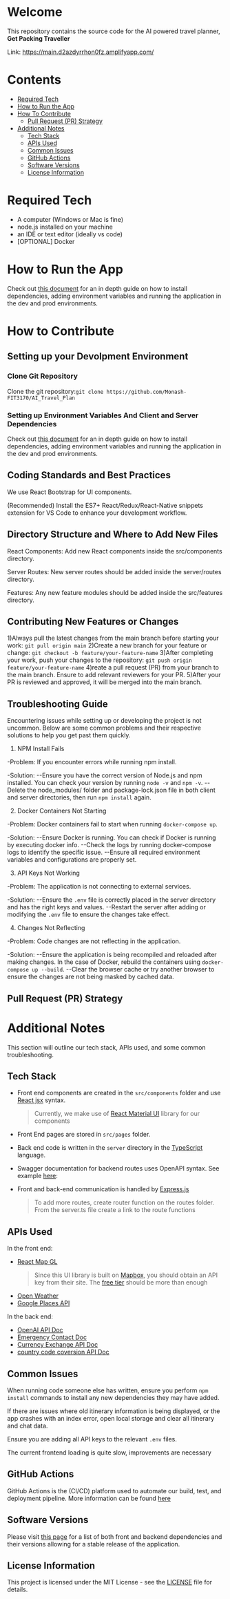 # Welcome
This repository contains the source code for the AI powered travel 
planner, **Get Packing Traveller**

Link: https://main.d2azdyrrhon0fz.amplifyapp.com/
# Contents
- [Required Tech](#required-tech)
- [How to Run the App](#how-to-run-the-app)
- [How To Contribute](#how-to-contribute)
  - [Pull Request (PR) Strategy](#pull-request-pr-strategy)
- [Additional Notes](#additional-notes)
  - [Tech Stack](#tech-stack)
  - [APIs Used](#apis-used)
  - [Common Issues](#common-issues)
  - [GitHub Actions](#github-actions)
  - [Software Versions](#software-versions)
  - [License Information](#license-information)
# Required Tech
- A computer (Windows or Mac is fine)
- node.js installed on your machine
- an IDE or text editor (ideally vs code)
- [OPTIONAL] Docker
# How to Run the App 

Check out [this document](other-readmes/RUNNING_APP.md) for an in depth guide on how to install dependencies, adding environment variables and running the application in the dev and prod environments. 

# How to Contribute
## Setting up your Devolpment Environment
### Clone Git Repository
Clone the git repository:`git clone https://github.com/Monash-FIT3170/AI_Travel_Plan`

### Setting up Environment Variables And Client and Server Dependencies
Check out [this document](other-readmes/RUNNING_APP.md) for an in depth guide on how to install dependencies, adding environment variables and running the application in the dev and prod environments. 

## Coding Standards and Best Practices
We use React Bootstrap for UI components.

(Recommended) Install the ES7+ React/Redux/React-Native snippets extension for VS Code to enhance your development workflow.

## Directory Structure and Where to Add New Files
React Components: Add new React components inside the src/components directory.

Server Routes: New server routes should be added inside the server/routes directory.

Features: Any new feature modules should be added inside the src/features directory.

## Contributing New Features or Changes
1)Always pull the latest changes from the main branch before starting your work: `git pull origin main`
2)Create a new branch for your feature or change: `git checkout -b feature/your-feature-name`
3)After completing your work, push your changes to the repository: `git push origin feature/your-feature-name`
4)reate a pull request (PR) from your branch to the main branch. Ensure to add relevant reviewers for your PR.
5)After your PR is reviewed and approved, it will be merged into the main branch.

## Troubleshooting Guide
Encountering issues while setting up or developing the project is not uncommon. Below are some common problems and their respective solutions to help you get past them quickly.

1. NPM Install Fails

-Problem: If you encounter errors while running npm install.

-Solution:
--Ensure you have the correct version of Node.js and npm installed. You can check your version by running `node -v` and `npm -v`.
--Delete the node_modules/ folder and package-lock.json file in both client and server directories, then run `npm install` again.

2. Docker Containers Not Starting

-Problem: Docker containers fail to start when running `docker-compose up`.

-Solution:
--Ensure Docker is running. You can check if Docker is running by executing docker info.
--Check the logs by running docker-compose logs to identify the specific issue.
--Ensure all required environment variables and configurations are properly set.

3. API Keys Not Working

-Problem: The application is not connecting to external services.

-Solution:
--Ensure the `.env` file is correctly placed in the server directory and has the right keys and values.
--Restart the server after adding or modifying the `.env` file to ensure the changes take effect.

4. Changes Not Reflecting

-Problem: Code changes are not reflecting in the application.

-Solution:
--Ensure the application is being recompiled and reloaded after making changes. In the case of Docker, rebuild the containers using `docker-compose up --build`.
--Clear the browser cache or try another browser to ensure the changes are not being masked by cached data.

## Pull Request (PR) Strategy




# Additional Notes 
This section will outline our tech stack, APIs used, and some common troubleshooting. 
## Tech Stack 
- Front end components are created in the `src/components` folder and use [React jsx](https://legacy.reactjs.org/docs/introducing-jsx.html) syntax. 
	> Currently, we make use of [React Material UI](https://mui.com/material-ui/getting-started/) library for our components
 - Front End pages are stored in `src/pages` folder.
- Back end code is written in the `server` directory in the [TypeScript](https://www.typescriptlang.org/) language.
- Swagger documentation for backend routes uses OpenAPI syntax. See example [here](other-readmes/EXAMPLE_SWAGGER_DOC.md):

- Front and back-end communication is handled by [Express.js](https://expressjs.com/)
  	>To add more routes, create router function on the routes folder. From the server.ts file create a link to the route functions
  
## APIs Used
In the front end: 
- [React Map GL](https://visgl.github.io/react-map-gl/)
	> Since this UI library is built on [Mapbox](https://www.mapbox.com/), you should obtain an API key from their site. The [free tier](https://www.mapbox.com/pricing) should be more than enough
- [Open Weather](https://openweathermap.org/api)
- [Google Places API](https://developers.google.com/maps/documentation/places/web-service/overview)

In the back end: 
- [OpenAI API Doc](https://openai.com/blog/openai-api)
- [Emergency Contact Doc](https://emergencynumberapi.com/)
- [Currency Exchange API Doc](https://github.com/fawazahmed0/currency-api)
- [country code coversion API Doc](https://restcountries.com/)

## Common Issues
When running code someone else has written, ensure you perform `npm install` commands to install any new dependencies they may have added.

If there are issues where old itinerary information is being displayed, or the app crashes with an index error, open local storage and clear all itinerary and chat data.

Ensure you are adding all API keys to the relevant `.env` files.

The current frontend loading is quite slow, improvements are necessary

## GitHub Actions
GitHub Actions is the (CI/CD) platform used to automate our build, test, and deployment pipeline. More information can be found [here](other-readmes/GITHUB_ACTIONS_INFO.md)

## Software Versions
Please visit [this page](other-readmes/SOFTWARE_VERSIONS.md) for a list of both front and backend dependencies and their versions allowing for a stable release of the application.

## License Information
This project is licensed under the MIT License - see the [LICENSE](LICENSE) file for details.
